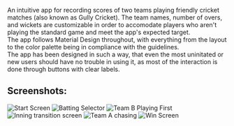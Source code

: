 An intuitive app for recording scores of two teams playing friendly cricket matches (also known as Gully Cricket). The team names, number of overs, and wickets are customizable in order to accomodate players who aren't playing the standard game and meet the app's expected target.  
The app follows Material Design throughout, with everything from the layout to the color palette being in compliance with the guidelines.  
The app has been designed in such a way, that even the most uninitated or new users should have no trouble in using it, as most of the interaction is done through buttons with clear labels.  

## Screenshots:

![Start Screen](https://drive.google.com/file/d/1SdWrHP6RUKsAV7dDvufSWUCAu_W56K2_)
![Batting Selector](https://drive.google.com/file/d/1bmCAuI-o280FPutBbzEyUlzOp7kliIM9)
![Team B Playing First](https://drive.google.com/file/d/1Ka55SlGs5m1oc_u7uh4s6hMpkcaV139W)
![Inning transition screen](https://drive.google.com/file/d/1zQY4LYsEUWyMBdRr_5u6b1QDWsmR4dJ4)
![Team A chasing](https://drive.google.com/file/d/1Ze-CBIjp59q4Ih9LAjvugGQ_Dp1RtItJ)
![Win Screen](https://drive.google.com/file/d/1Dv4vMDyKCoL0ig7VoujoZu3KxWz7yXp4)
